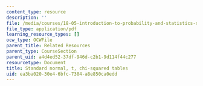 ```yaml
---
content_type: resource
description: ''
file: /media/courses/18-05-introduction-to-probability-and-statistics-spring-2014/ea3ba02030e46bfc7304a8e850ca0edd_MIT18_05S14_distributTable.pdf
file_type: application/pdf
learning_resource_types: []
ocw_type: OCWFile
parent_title: Related Resources
parent_type: CourseSection
parent_uid: a4d4ed52-37df-946d-c2b1-9d114f44c277
resourcetype: Document
title: Standard normal, t, chi-squared tables
uid: ea3ba020-30e4-6bfc-7304-a8e850ca0edd
---
```

